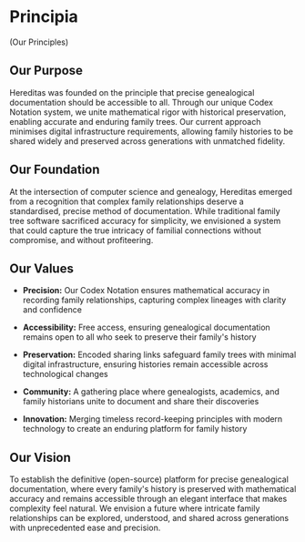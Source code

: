 # Principia

(Our Principles)

## Our Purpose

Hereditas was founded on the principle that precise genealogical documentation should be accessible to all. Through our unique Codex Notation system, we unite mathematical rigor with historical preservation, enabling accurate and enduring family trees. Our current approach minimises digital infrastructure requirements, allowing family histories to be shared widely and preserved across generations with unmatched fidelity.

## Our Foundation

At the intersection of computer science and genealogy, Hereditas emerged from a recognition that complex family relationships deserve a standardised, precise method of documentation. While traditional family tree software sacrificed accuracy for simplicity, we envisioned a system that could capture the true intricacy of familial connections without compromise, and without profiteering.

## Our Values

- **Precision:** Our Codex Notation ensures mathematical accuracy in recording family relationships, capturing complex lineages with clarity and confidence

- **Accessibility:** Free access, ensuring genealogical documentation remains open to all who seek to preserve their family's history

- **Preservation:** Encoded sharing links safeguard family trees with minimal digital infrastructure, ensuring histories remain accessible across technological changes

- **Community:** A gathering place where genealogists, academics, and family historians unite to document and share their discoveries

- **Innovation:** Merging timeless record-keeping principles with modern technology to create an enduring platform for family history

## Our Vision

To establish the definitive (open-source) platform for precise genealogical documentation, where every family's history is preserved with mathematical accuracy and remains accessible through an elegant interface that makes complexity feel natural. We envision a future where intricate family relationships can be explored, understood, and shared across generations with unprecedented ease and precision.
